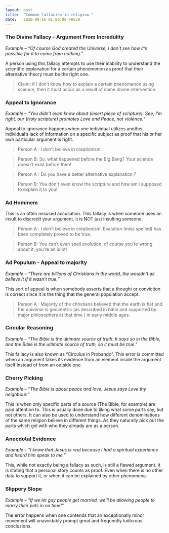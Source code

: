```yaml
---
layout: post
title:  "Common fallacies in religion "
date:   2020-08-16 01:00:00 +0530
---
```


### The Divine Fallacy - Argument From Incredulity

<em>Example – “Of course God created the Universe, I don’t see how it’s possible for it to come from nothing.” </em>
 
A person using this fallacy attempts to use their inability to understand the scientific explanation for a certain phenomenon as proof that their alternative theory must be the right one.
<blockquote>
Claim: if I don’t know how to explain a certain phenomenon using science, then it must occur as a result of some divine intervention.
</blockquote>

 

### Appeal to Ignorance

<em> Example – “You didn’t even know about (insert piece of scripture). See, I’m right, our (Holy scripture) promotes Love and Peace, not violence.”</em>
 
Appeal to ignorance happens when one individual utilizes another individual’s lack of information on a specific subject as proof that his or her own particular argument is right.

<blockquote>
Person A : I don't believe in creationism.
</blockquote>

<blockquote> Person B: So, what happened before the Big Bang? Your science doesn't exist before then!   </blockquote>

<blockquote>Person A : Do you have a better alternative explanation ?

</blockquote>

<blockquote> Person B: You don't even know the scripture and how am i supposed to explain it to you!   </blockquote>

### Ad Hominem
This is an often misused accusation. This fallacy is when someone uses an insult to discredit your argument. it is NOT just insulting someone.

<blockquote>
Person A : I don't believe in creationism. Evalution (miss spelled) has been completely proved to be true.
</blockquote>

<blockquote> Person B: You can’t even spell evolution, of course you’re wrong about it, you’re an idiot!   </blockquote>

### Ad Populum - Appeal to majority
<em>Example – “There are billions of Christians in the world, the wouldn’t all believe it if it wasn’t true.” </em>

This sort of appeal is when somebody asserts that a thought or conviction is correct since it is the thing that the general population accept.

<blockquote>
Person A : Majority of the christians believed that the earth is flat and the universe is geocentric (as described in bible and supported by major philosophers at that time ) in early middle ages. 
</blockquote>


### Circular Reasoning 
<em>Example – “The Bible is the ultimate source of truth. It says so in the Bible, and the Bible is the ultimate source of truth, so it must be true.”</em>

 This fallacy is also known as “Circulus in Probando”. This error is committed when an argument takes its evidence from an element inside the argument itself instead of from an outside one.


### Cherry Picking
<em>Example – “The Bible is about peace and love. Jesus says Love thy neighbour.” </em>

 This is when only specific parts of a source (The Bible, for example) are paid attention to. This is usually done due to liking what some parts say, but not others. It can also be used to understand how different denominations of the same religion believe in different things. As they naturally pick out the parts which gel with who they already are as a person.

### Anecdotal Evidence
<em> Example – “I know that Jesus is real because I had a spiritual experience and heard him speak to me.” </em>

 This, while not exactly being a fallacy as such, is still a flawed argument. It is stating that a personal story counts as proof. Even when there is no other data to support it, or when it can be explained by other phenomena.

### Slippery Slope

<em> Example – “If we let gay people get married, we’ll be allowing people to marry their pets in no time!”</em>

 The error happens when one contends that an exceptionally minor movement will unavoidably prompt great and frequently ludicrous conclusions.


